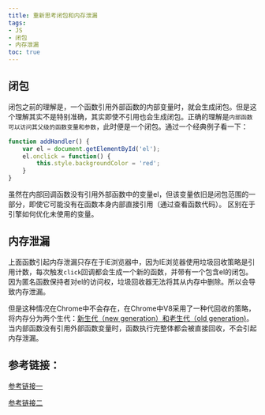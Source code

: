```yaml
---
title: 重新思考闭包和内存泄漏
tags:  
- JS
- 闭包
- 内存泄漏
toc: true
---
```


## 闭包

闭包之前的理解是，一个函数引用外部函数的内部变量时，就会生成闭包。但是这个理解其实不是特别准确，其实即使不引用也会生成闭包。正确的理解是`内部函数可以访问其父级的函数变量和参数`，此时便是一个闭包。通过一个经典例子看一下：

```js
function addHandler() {
    var el = document.getElementById('el');
    el.onclick = function() {
        this.style.backgroundColor = 'red';
    }
}
```
虽然在内部回调函数没有引用外部函数中的变量el，但该变量依旧是闭包范围的一部分，即使它可能没有在函数本身内部直接引用（通过查看函数代码）。
区别在于引擎如何优化未使用的变量。
<!--more-->
## 内存泄漏

上面函数引起内存泄漏只存在于IE浏览器中，因为IE浏览器使用垃圾回收策略是引用计数，每次触发`click`回调都会生成一个新的函数，并带有一个包含el的闭包。
因为匿名函数保持者对el的访问权，垃圾回收器无法将其从内存中删除。所以会导致内存泄漏。

但是这种情况在Chrome中不会存在，在Chrome中V8采用了一种代回收的策略，将内存分为两个生代：[新生代（new generation）和老生代（old generation)](https://thinkbucket.github.io/docsite/docs/javascript/2.memory/old-new-space)。当内部函数没有引用外部函数变量时，函数执行完整体都会被直接回收，不会引起内存泄漏。

## 参考链接：

[参考链接一](https://stackoverflow.com/questions/15801471/deeper-understanding-of-closure-in-javascript/15801663#15801663)

[参考链接二](https://stackoverflow.com/questions/15761094/dom-why-is-this-a-memory-leak/15761640#15761640)


